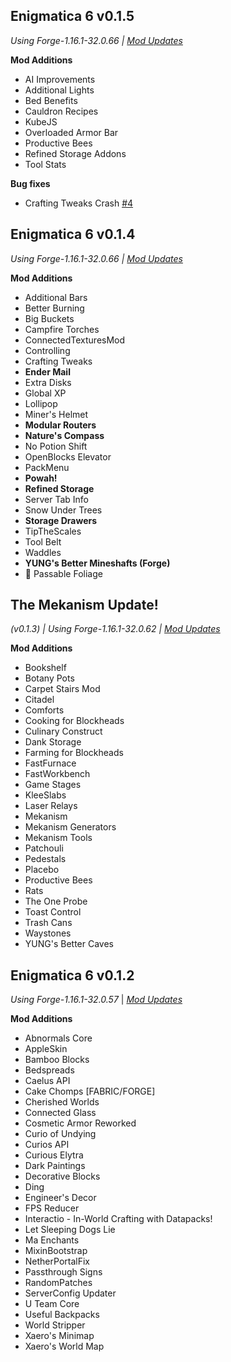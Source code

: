 ## Enigmatica 6 v0.1.5

_Using Forge-1.16.1-32.0.66 | [Mod Updates](https://github.com/NillerMedDild/Enigmatica6/blob/master/changelogs/CHANGELOG_MODS_0.1.5.txt)_

**Mod Additions**

- AI Improvements
- Additional Lights
- Bed Benefits
- Cauldron Recipes
- KubeJS
- Overloaded Armor Bar
- Productive Bees
- Refined Storage Addons
- Tool Stats

**Bug fixes**

- Crafting Tweaks Crash [\#4](https://github.com/NillerMedDild/Enigmatica6/issues/4)

## Enigmatica 6 v0.1.4

_Using Forge-1.16.1-32.0.66 | [Mod Updates](https://github.com/NillerMedDild/Enigmatica6/blob/master/changelogs/CHANGELOG_MODS_0.1.4.txt)_

**Mod Additions**

- Additional Bars
- Better Burning
- Big Buckets
- Campfire Torches
- ConnectedTexturesMod
- Controlling
- Crafting Tweaks
- **Ender Mail**
- Extra Disks
- Global XP
- Lollipop
- Miner's Helmet
- **Modular Routers**
- **Nature's Compass**
- No Potion Shift
- OpenBlocks Elevator
- PackMenu
- **Powah!**
- **Refined Storage**
- Server Tab Info
- Snow Under Trees
- **Storage Drawers**
- TipTheScales
- Tool Belt
- Waddles
- **YUNG's Better Mineshafts (Forge)**
- 🌳 Passable Foliage



## The Mekanism Update! 

_(v0.1.3) | Using Forge-1.16.1-32.0.62 | [Mod Updates](https://gist.github.com/NillerMedDild/6fa386a0d9d05a3a05988e89c9b727f0)_

**Mod Additions**

- Bookshelf
- Botany Pots
- Carpet Stairs Mod
- Citadel
- Comforts
- Cooking for Blockheads
- Culinary Construct
- Dank Storage
- Farming for Blockheads
- FastFurnace
- FastWorkbench
- Game Stages
- KleeSlabs
- Laser Relays
- Mekanism
- Mekanism Generators
- Mekanism Tools
- Patchouli
- Pedestals
- Placebo
- Productive Bees
- Rats
- The One Probe
- Toast Control
- Trash Cans
- Waystones
- YUNG's Better Caves

## Enigmatica 6 v0.1.2

_Using Forge-1.16.1-32.0.57_ | _[Mod Updates](https://gist.github.com/NillerMedDild/a96787faf94d9379f1605cc02866e028)_

**Mod Additions**

- Abnormals Core
- AppleSkin
- Bamboo Blocks
- Bedspreads
- Caelus API
- Cake Chomps [FABRIC/FORGE]
- Cherished Worlds
- Connected Glass
- Cosmetic Armor Reworked
- Curio of Undying
- Curios API
- Curious Elytra
- Dark Paintings
- Decorative Blocks
- Ding
- Engineer's Decor
- FPS Reducer
- Interactio - In-World Crafting with Datapacks!
- Let Sleeping Dogs Lie
- Ma Enchants
- MixinBootstrap
- NetherPortalFix
- Passthrough Signs
- RandomPatches
- ServerConfig Updater
- U Team Core
- Useful Backpacks
- World Stripper
- Xaero's Minimap
- Xaero's World Map
